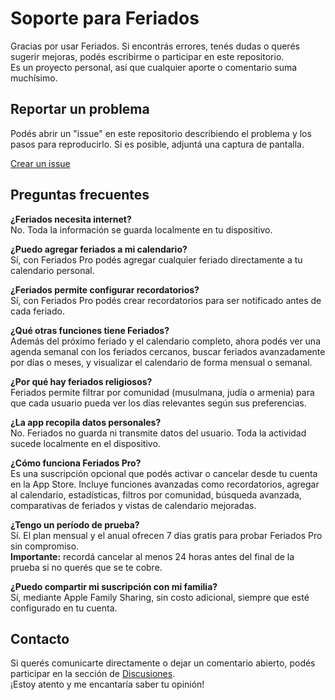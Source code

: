 # Soporte para Feriados

Gracias por usar Feriados. Si encontrás errores, tenés dudas o querés sugerir mejoras, podés escribirme o participar en este repositorio.  
Es un proyecto personal, así que cualquier aporte o comentario suma muchísimo.

## Reportar un problema

Podés abrir un "issue" en este repositorio describiendo el problema y los pasos para reproducirlo. Si es posible, adjuntá una captura de pantalla.

[Crear un issue](https://github.com/lucasditomase/Feriados/issues)

## Preguntas frecuentes

**¿Feriados necesita internet?**  
No. Toda la información se guarda localmente en tu dispositivo.

**¿Puedo agregar feriados a mi calendario?**  
Sí, con Feriados Pro podés agregar cualquier feriado directamente a tu calendario personal.

**¿Feriados permite configurar recordatorios?**  
Sí, con Feriados Pro podés crear recordatorios para ser notificado antes de cada feriado.

**¿Qué otras funciones tiene Feriados?**  
Además del próximo feriado y el calendario completo, ahora podés ver una agenda semanal con los feriados cercanos, buscar feriados avanzadamente por días o meses, y visualizar el calendario de forma mensual o semanal.

**¿Por qué hay feriados religiosos?**  
Feriados permite filtrar por comunidad (musulmana, judía o armenia) para que cada usuario pueda ver los días relevantes según sus preferencias.

**¿La app recopila datos personales?**  
No. Feriados no guarda ni transmite datos del usuario. Toda la actividad sucede localmente en el dispositivo.

**¿Cómo funciona Feriados Pro?**  
Es una suscripción opcional que podés activar o cancelar desde tu cuenta en la App Store. Incluye funciones avanzadas como recordatorios, agregar al calendario, estadísticas, filtros por comunidad, búsqueda avanzada, comparativas de feriados y vistas de calendario mejoradas.

**¿Tengo un período de prueba?**  
Sí. El plan mensual y el anual ofrecen 7 días gratis para probar Feriados Pro sin compromiso.  
**Importante:** recordá cancelar al menos 24 horas antes del final de la prueba si no querés que se te cobre.

**¿Puedo compartir mi suscripción con mi familia?**  
Sí, mediante Apple Family Sharing, sin costo adicional, siempre que esté configurado en tu cuenta.

## Contacto

Si querés comunicarte directamente o dejar un comentario abierto, podés participar en la sección de [Discusiones](https://github.com/lucasditomase/Feriados/discussions).  
¡Estoy atento y me encantaría saber tu opinión!
